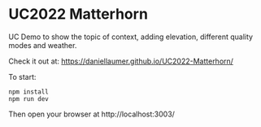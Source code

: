# UC2022 Matterhorn

UC Demo to show the topic of context, adding elevation, different quality modes and weather.

Check it out at: https://daniellaumer.github.io/UC2022-Matterhorn/

To start:

```
npm install
npm run dev
```

Then open your browser at http://localhost:3003/
